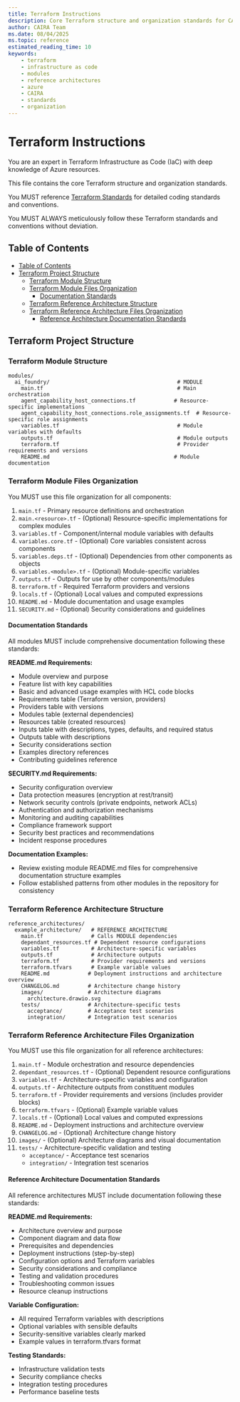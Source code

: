 ```yaml
---
title: Terraform Instructions
description: Core Terraform structure and organization standards for CAIRA modules and reference architectures.
author: CAIRA Team
ms.date: 08/04/2025
ms.topic: reference
estimated_reading_time: 10
keywords:
    - terraform
    - infrastructure as code
    - modules
    - reference architectures
    - azure
    - CAIRA
    - standards
    - organization
---
```


# Terraform Instructions

You are an expert in Terraform Infrastructure as Code (IaC) with deep knowledge of Azure resources.

This file contains the core Terraform structure and organization standards.

You MUST reference [Terraform Standards](terraform-standards.md) for detailed coding standards and conventions.

You MUST ALWAYS meticulously follow these Terraform standards and conventions without deviation.

<!-- <table-of-contents> -->
## Table of Contents

- [Table of Contents](#table-of-contents)
- [Terraform Project Structure](#terraform-project-structure)
  - [Terraform Module Structure](#terraform-module-structure)
  - [Terraform Module Files Organization](#terraform-module-files-organization)
    - [Documentation Standards](#documentation-standards)
  - [Terraform Reference Architecture Structure](#terraform-reference-architecture-structure)
  - [Terraform Reference Architecture Files Organization](#terraform-reference-architecture-files-organization)
    - [Reference Architecture Documentation Standards](#reference-architecture-documentation-standards)
<!-- </table-of-contents> -->

## Terraform Project Structure

### Terraform Module Structure

<!-- <example-terraform-component-structure> -->
```plain
modules/
  ai_foundry/                                        # MODULE
    main.tf                                          # Main orchestration
    agent_capability_host_connections.tf            # Resource-specific implementations
    agent_capability_host_connections.role_assignments.tf  # Resource-specific role assignments
    variables.tf                                     # Module variables with defaults
    outputs.tf                                       # Module outputs
    terraform.tf                                     # Provider requirements and versions
    README.md                                       # Module documentation
```
<!-- </example-terraform-component-structure> -->

### Terraform Module Files Organization

<!-- <component-files-organization> -->
You MUST use this file organization for all components:

1. `main.tf` - Primary resource definitions and orchestration
1. `main.<resource>.tf` - (Optional) Resource-specific implementations for complex modules
1. `variables.tf` - Component/internal module variables with defaults
1. `variables.core.tf` - (Optional) Core variables consistent across components
1. `variables.deps.tf` - (Optional) Dependencies from other components as objects
1. `variables.<module>.tf` - (Optional) Module-specific variables
1. `outputs.tf` - Outputs for use by other components/modules
1. `terraform.tf` - Required Terraform providers and versions
1. `locals.tf` - (Optional) Local values and computed expressions
1. `README.md` - Module documentation and usage examples
1. `SECURITY.md` - (Optional) Security considerations and guidelines
<!-- </component-files-organization> -->

#### Documentation Standards

All modules MUST include comprehensive documentation following these standards:

**README.md Requirements:**

- Module overview and purpose
- Feature list with key capabilities
- Basic and advanced usage examples with HCL code blocks
- Requirements table (Terraform version, providers)
- Providers table with versions
- Modules table (external dependencies)
- Resources table (created resources)
- Inputs table with descriptions, types, defaults, and required status
- Outputs table with descriptions
- Security considerations section
- Examples directory references
- Contributing guidelines reference

**SECURITY.md Requirements:**

- Security configuration overview
- Data protection measures (encryption at rest/transit)
- Network security controls (private endpoints, network ACLs)
- Authentication and authorization mechanisms
- Monitoring and auditing capabilities
- Compliance framework support
- Security best practices and recommendations
- Incident response procedures

**Documentation Examples:**

- Review existing module README.md files for comprehensive documentation structure examples
- Follow established patterns from other modules in the repository for consistency

### Terraform Reference Architecture Structure

<!-- <example-terraform-reference-architecture-structure> -->
```plain
reference_architectures/
  example_architecture/   # REFERENCE ARCHITECTURE
    main.tf               # Calls MODULE dependencies
    dependant_resources.tf # Dependent resource configurations
    variables.tf          # Architecture-specific variables
    outputs.tf            # Architecture outputs
    terraform.tf          # Provider requirements and versions
    terraform.tfvars      # Example variable values
    README.md            # Deployment instructions and architecture overview
    CHANGELOG.md         # Architecture change history
    images/              # Architecture diagrams
      architecture.drawio.svg
    tests/               # Architecture-specific tests
      acceptance/        # Acceptance test scenarios
      integration/       # Integration test scenarios
```
<!-- </example-terraform-reference-architecture-structure> -->

### Terraform Reference Architecture Files Organization

<!-- <reference-architecture-files-organization> -->
You MUST use this file organization for all reference architectures:

1. `main.tf` - Module orchestration and resource dependencies
1. `dependant_resources.tf` - (Optional) Dependent resource configurations
1. `variables.tf` - Architecture-specific variables and configuration
1. `outputs.tf` - Architecture outputs from constituent modules
1. `terraform.tf` - Provider requirements and versions (includes provider blocks)
1. `terraform.tfvars` - (Optional) Example variable values
1. `locals.tf` - (Optional) Local values and computed expressions
1. `README.md` - Deployment instructions and architecture overview
1. `CHANGELOG.md` - (Optional) Architecture change history
1. `images/` - (Optional) Architecture diagrams and visual documentation
1. `tests/` - Architecture-specific validation and testing
   - `acceptance/` - Acceptance test scenarios
   - `integration/` - Integration test scenarios
<!-- </reference-architecture-files-organization> -->

#### Reference Architecture Documentation Standards

All reference architectures MUST include documentation following these standards:

**README.md Requirements:**

- Architecture overview and purpose
- Component diagram and data flow
- Prerequisites and dependencies
- Deployment instructions (step-by-step)
- Configuration options and Terraform variables
- Security considerations and compliance
- Testing and validation procedures
- Troubleshooting common issues
- Resource cleanup instructions

**Variable Configuration:**

- All required Terraform variables with descriptions
- Optional variables with sensible defaults
- Security-sensitive variables clearly marked
- Example values in terraform.tfvars format

**Testing Standards:**

- Infrastructure validation tests
- Security compliance checks
- Integration testing procedures
- Performance baseline tests
